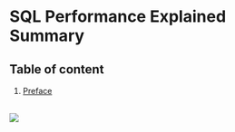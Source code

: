 # SQL Performance Explained Summary

## Table of content
1. [Preface](Preface.md)

\
![](https://sql-performance-explained.com/static/9783950307825.-VtyVL8R.jpg)
